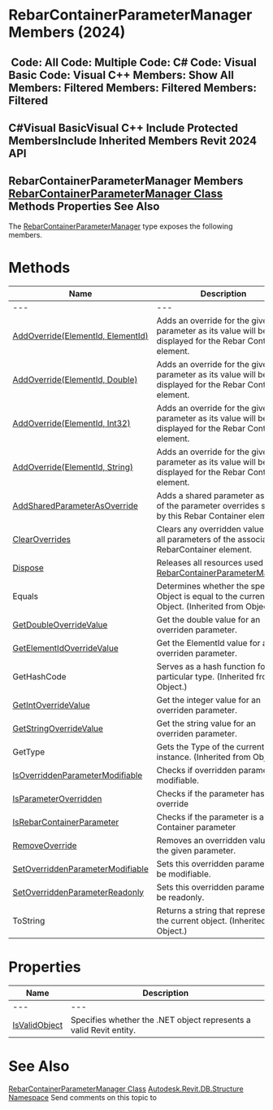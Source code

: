 # RebarContainerParameterManager Members (2024)

﻿
 Code: All Code: Multiple Code: C# Code: Visual Basic Code: Visual C++  Members: Show All Members: Filtered Members: Filtered Members: Filtered   
---  
C#Visual BasicVisual C++
Include Protected MembersInclude Inherited Members
Revit 2024 API  
---  
RebarContainerParameterManager Members  
[RebarContainerParameterManager Class](a0e5db38-c482-7232-df45-b0cdbcebac7d.md "RebarContainerParameterManager Class") Methods Properties See Also  
---  
The [RebarContainerParameterManager](a0e5db38-c482-7232-df45-b0cdbcebac7d.md "RebarContainerParameterManager Class") type exposes the following members.
# Methods
| Name | Description |
| --- | --- |
| --- | --- | --- |
| [AddOverride(ElementId, ElementId)](162cbdc9-f640-ca81-fb77-f7456993951f.md "AddOverride Method \(ElementId, ElementId\)") | Adds an override for the given parameter as its value will be displayed for the Rebar Container element. |
| [AddOverride(ElementId, Double)](37cdef48-c22a-633f-7047-33f9d170f641.md "AddOverride Method \(ElementId, Double\)") | Adds an override for the given parameter as its value will be displayed for the Rebar Container element. |
| [AddOverride(ElementId, Int32)](1a855734-c230-30ee-8d74-33617eb7bc3f.md "AddOverride Method \(ElementId, Int32\)") | Adds an override for the given parameter as its value will be displayed for the Rebar Container element. |
| [AddOverride(ElementId, String)](b9cfaccb-15c0-d12c-470a-8ec9f1419979.md "AddOverride Method \(ElementId, String\)") | Adds an override for the given parameter as its value will be displayed for the Rebar Container element. |
| [AddSharedParameterAsOverride](0e4551e0-d6c6-3c71-812b-8ea6a82a9ea9.md "AddSharedParameterAsOverride Method") | Adds a shared parameter as one of the parameter overrides stored by this Rebar Container element. |
| [ClearOverrides](997a68cf-1530-13a1-91d3-484beefa51a3.md "ClearOverrides Method") | Clears any overridden values from all parameters of the associated RebarContainer element. |
| [Dispose](37f9ed71-f3fa-9ce0-db64-aba29212386b.md "Dispose Method") | Releases all resources used by the [RebarContainerParameterManager](a0e5db38-c482-7232-df45-b0cdbcebac7d.md "RebarContainerParameterManager Class") |
| Equals | Determines whether the specified Object is equal to the current Object. (Inherited from Object.) |
| [GetDoubleOverrideValue](269b5ffa-a173-d34a-20ce-b3d98ca793f6.md "GetDoubleOverrideValue Method") | Get the double value for an overriden parameter. |
| [GetElementIdOverrideValue](5c9dca6a-77dd-9631-47f8-b0f02c8ca905.md "GetElementIdOverrideValue Method") | Get the ElementId value for an overriden parameter. |
| GetHashCode | Serves as a hash function for a particular type.  (Inherited from Object.) |
| [GetIntOverrideValue](fa4716f0-ba7b-5d2f-6005-1a6be9e4ddd3.md "GetIntOverrideValue Method") | Get the integer value for an overriden parameter. |
| [GetStringOverrideValue](bdd0c7ed-421a-fc24-05d0-5cc727c4c013.md "GetStringOverrideValue Method") | Get the string value for an overriden parameter. |
| GetType | Gets the Type of the current instance. (Inherited from Object.) |
| [IsOverriddenParameterModifiable](7d3b99fe-2028-3309-52cd-a3c8d4319d08.md "IsOverriddenParameterModifiable Method") | Checks if overridden parameter is modifiable. |
| [IsParameterOverridden](329a5321-cfa1-3924-e05b-6a51fcc08b81.md "IsParameterOverridden Method") | Checks if the parameter has an override |
| [IsRebarContainerParameter](f1af9db7-e66c-f8db-8526-1e52833cb830.md "IsRebarContainerParameter Method") | Checks if the parameter is a Rebar Container parameter |
| [RemoveOverride](936573d9-88a4-ed15-233b-6508a9c88a64.md "RemoveOverride Method") | Removes an overridden value from the given parameter. |
| [SetOverriddenParameterModifiable](0b91fcec-09b4-8e89-01cf-24272512395f.md "SetOverriddenParameterModifiable Method") | Sets this overridden parameter to be modifiable. |
| [SetOverriddenParameterReadonly](13dfe73c-aa3c-767d-c939-45feab28cd21.md "SetOverriddenParameterReadonly Method") | Sets this overridden parameter to be readonly. |
| ToString | Returns a string that represents the current object. (Inherited from Object.) |

# Properties
| Name | Description |
| --- | --- |
| --- | --- | --- |
| [IsValidObject](e400c49b-bdc6-3bc6-5db2-2fe16fe956bf.md "IsValidObject Property") | Specifies whether the .NET object represents a valid Revit entity. |

# See Also
[RebarContainerParameterManager Class](a0e5db38-c482-7232-df45-b0cdbcebac7d.md "RebarContainerParameterManager Class")
[Autodesk.Revit.DB.Structure Namespace](d586b341-f687-9d90-e96d-255806b7d4fc.md "Autodesk.Revit.DB.Structure Namespace")
Send comments on this topic to 